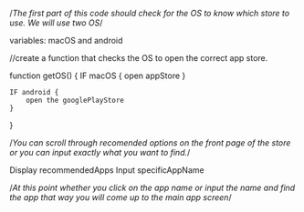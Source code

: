 /*The first part of this code should check for the OS to know which store to use. We will use two OS*/

variables:
macOS and android

//create a function that checks the OS to open the correct app store.

function getOS() {
    IF macOS {
        open appStore
    }

    IF android {
        open the googlePlayStore
    }
}

/*You can scroll through recomended options on the front page of the store or you can input exactly what you want to find.*/

Display recommendedApps
Input specificAppName

/*At this point whether you click on the app name or input the name and find the app that way you will come up to the main app screen*/
